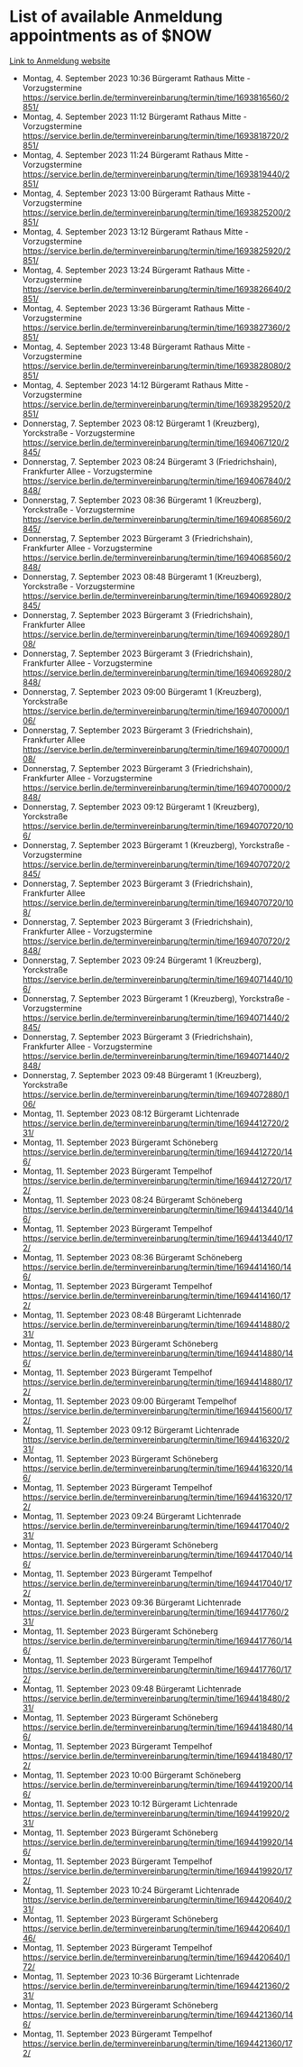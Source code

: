 # List of available Anmeldung appointments as of $NOW
[Link to Anmeldung website](https://service.berlin.de/terminvereinbarung/termin/tag.php?termin=1&anliegen[]=120686&dienstleisterlist=122210,122217,327316,122219,327312,122227,327314,122231,327346,122243,327348,122254,122252,329742,122260,329745,122262,329748,122271,327278,122273,327274,122277,327276,330436,122280,327294,122282,327290,122284,327292,122291,327270,122285,327266,122286,327264,122296,327268,150230,329760,122297,327286,122294,327284,122312,329763,122314,329775,122304,327330,122311,327334,122309,327332,317869,122281,327352,122279,329772,122283,122276,327324,122274,327326,122267,329766,122246,327318,122251,327320,122257,327322,122208,327298,122226,327300&herkunft=http%3A%2F%2Fservice.berlin.de%2Fdienstleistung%2F120686%2F)
- Montag, 4. September 2023 10:36 Bürgeramt Rathaus Mitte - Vorzugstermine https://service.berlin.de/terminvereinbarung/termin/time/1693816560/2851/
- Montag, 4. September 2023 11:12 Bürgeramt Rathaus Mitte - Vorzugstermine https://service.berlin.de/terminvereinbarung/termin/time/1693818720/2851/
- Montag, 4. September 2023 11:24 Bürgeramt Rathaus Mitte - Vorzugstermine https://service.berlin.de/terminvereinbarung/termin/time/1693819440/2851/
- Montag, 4. September 2023 13:00 Bürgeramt Rathaus Mitte - Vorzugstermine https://service.berlin.de/terminvereinbarung/termin/time/1693825200/2851/
- Montag, 4. September 2023 13:12 Bürgeramt Rathaus Mitte - Vorzugstermine https://service.berlin.de/terminvereinbarung/termin/time/1693825920/2851/
- Montag, 4. September 2023 13:24 Bürgeramt Rathaus Mitte - Vorzugstermine https://service.berlin.de/terminvereinbarung/termin/time/1693826640/2851/
- Montag, 4. September 2023 13:36 Bürgeramt Rathaus Mitte - Vorzugstermine https://service.berlin.de/terminvereinbarung/termin/time/1693827360/2851/
- Montag, 4. September 2023 13:48 Bürgeramt Rathaus Mitte - Vorzugstermine https://service.berlin.de/terminvereinbarung/termin/time/1693828080/2851/
- Montag, 4. September 2023 14:12 Bürgeramt Rathaus Mitte - Vorzugstermine https://service.berlin.de/terminvereinbarung/termin/time/1693829520/2851/
- Donnerstag, 7. September 2023 08:12 Bürgeramt 1 (Kreuzberg), Yorckstraße - Vorzugstermine https://service.berlin.de/terminvereinbarung/termin/time/1694067120/2845/
- Donnerstag, 7. September 2023 08:24 Bürgeramt 3 (Friedrichshain), Frankfurter Allee - Vorzugstermine https://service.berlin.de/terminvereinbarung/termin/time/1694067840/2848/
- Donnerstag, 7. September 2023 08:36 Bürgeramt 1 (Kreuzberg), Yorckstraße - Vorzugstermine https://service.berlin.de/terminvereinbarung/termin/time/1694068560/2845/
- Donnerstag, 7. September 2023  Bürgeramt 3 (Friedrichshain), Frankfurter Allee - Vorzugstermine https://service.berlin.de/terminvereinbarung/termin/time/1694068560/2848/
- Donnerstag, 7. September 2023 08:48 Bürgeramt 1 (Kreuzberg), Yorckstraße - Vorzugstermine https://service.berlin.de/terminvereinbarung/termin/time/1694069280/2845/
- Donnerstag, 7. September 2023  Bürgeramt 3 (Friedrichshain), Frankfurter Allee https://service.berlin.de/terminvereinbarung/termin/time/1694069280/108/
- Donnerstag, 7. September 2023  Bürgeramt 3 (Friedrichshain), Frankfurter Allee - Vorzugstermine https://service.berlin.de/terminvereinbarung/termin/time/1694069280/2848/
- Donnerstag, 7. September 2023 09:00 Bürgeramt 1 (Kreuzberg), Yorckstraße https://service.berlin.de/terminvereinbarung/termin/time/1694070000/106/
- Donnerstag, 7. September 2023  Bürgeramt 3 (Friedrichshain), Frankfurter Allee https://service.berlin.de/terminvereinbarung/termin/time/1694070000/108/
- Donnerstag, 7. September 2023  Bürgeramt 3 (Friedrichshain), Frankfurter Allee - Vorzugstermine https://service.berlin.de/terminvereinbarung/termin/time/1694070000/2848/
- Donnerstag, 7. September 2023 09:12 Bürgeramt 1 (Kreuzberg), Yorckstraße https://service.berlin.de/terminvereinbarung/termin/time/1694070720/106/
- Donnerstag, 7. September 2023  Bürgeramt 1 (Kreuzberg), Yorckstraße - Vorzugstermine https://service.berlin.de/terminvereinbarung/termin/time/1694070720/2845/
- Donnerstag, 7. September 2023  Bürgeramt 3 (Friedrichshain), Frankfurter Allee https://service.berlin.de/terminvereinbarung/termin/time/1694070720/108/
- Donnerstag, 7. September 2023  Bürgeramt 3 (Friedrichshain), Frankfurter Allee - Vorzugstermine https://service.berlin.de/terminvereinbarung/termin/time/1694070720/2848/
- Donnerstag, 7. September 2023 09:24 Bürgeramt 1 (Kreuzberg), Yorckstraße https://service.berlin.de/terminvereinbarung/termin/time/1694071440/106/
- Donnerstag, 7. September 2023  Bürgeramt 1 (Kreuzberg), Yorckstraße - Vorzugstermine https://service.berlin.de/terminvereinbarung/termin/time/1694071440/2845/
- Donnerstag, 7. September 2023  Bürgeramt 3 (Friedrichshain), Frankfurter Allee - Vorzugstermine https://service.berlin.de/terminvereinbarung/termin/time/1694071440/2848/
- Donnerstag, 7. September 2023 09:48 Bürgeramt 1 (Kreuzberg), Yorckstraße https://service.berlin.de/terminvereinbarung/termin/time/1694072880/106/
- Montag, 11. September 2023 08:12 Bürgeramt Lichtenrade https://service.berlin.de/terminvereinbarung/termin/time/1694412720/231/
- Montag, 11. September 2023  Bürgeramt Schöneberg https://service.berlin.de/terminvereinbarung/termin/time/1694412720/146/
- Montag, 11. September 2023  Bürgeramt Tempelhof https://service.berlin.de/terminvereinbarung/termin/time/1694412720/172/
- Montag, 11. September 2023 08:24 Bürgeramt Schöneberg https://service.berlin.de/terminvereinbarung/termin/time/1694413440/146/
- Montag, 11. September 2023  Bürgeramt Tempelhof https://service.berlin.de/terminvereinbarung/termin/time/1694413440/172/
- Montag, 11. September 2023 08:36 Bürgeramt Schöneberg https://service.berlin.de/terminvereinbarung/termin/time/1694414160/146/
- Montag, 11. September 2023  Bürgeramt Tempelhof https://service.berlin.de/terminvereinbarung/termin/time/1694414160/172/
- Montag, 11. September 2023 08:48 Bürgeramt Lichtenrade https://service.berlin.de/terminvereinbarung/termin/time/1694414880/231/
- Montag, 11. September 2023  Bürgeramt Schöneberg https://service.berlin.de/terminvereinbarung/termin/time/1694414880/146/
- Montag, 11. September 2023  Bürgeramt Tempelhof https://service.berlin.de/terminvereinbarung/termin/time/1694414880/172/
- Montag, 11. September 2023 09:00 Bürgeramt Tempelhof https://service.berlin.de/terminvereinbarung/termin/time/1694415600/172/
- Montag, 11. September 2023 09:12 Bürgeramt Lichtenrade https://service.berlin.de/terminvereinbarung/termin/time/1694416320/231/
- Montag, 11. September 2023  Bürgeramt Schöneberg https://service.berlin.de/terminvereinbarung/termin/time/1694416320/146/
- Montag, 11. September 2023  Bürgeramt Tempelhof https://service.berlin.de/terminvereinbarung/termin/time/1694416320/172/
- Montag, 11. September 2023 09:24 Bürgeramt Lichtenrade https://service.berlin.de/terminvereinbarung/termin/time/1694417040/231/
- Montag, 11. September 2023  Bürgeramt Schöneberg https://service.berlin.de/terminvereinbarung/termin/time/1694417040/146/
- Montag, 11. September 2023  Bürgeramt Tempelhof https://service.berlin.de/terminvereinbarung/termin/time/1694417040/172/
- Montag, 11. September 2023 09:36 Bürgeramt Lichtenrade https://service.berlin.de/terminvereinbarung/termin/time/1694417760/231/
- Montag, 11. September 2023  Bürgeramt Schöneberg https://service.berlin.de/terminvereinbarung/termin/time/1694417760/146/
- Montag, 11. September 2023  Bürgeramt Tempelhof https://service.berlin.de/terminvereinbarung/termin/time/1694417760/172/
- Montag, 11. September 2023 09:48 Bürgeramt Lichtenrade https://service.berlin.de/terminvereinbarung/termin/time/1694418480/231/
- Montag, 11. September 2023  Bürgeramt Schöneberg https://service.berlin.de/terminvereinbarung/termin/time/1694418480/146/
- Montag, 11. September 2023  Bürgeramt Tempelhof https://service.berlin.de/terminvereinbarung/termin/time/1694418480/172/
- Montag, 11. September 2023 10:00 Bürgeramt Schöneberg https://service.berlin.de/terminvereinbarung/termin/time/1694419200/146/
- Montag, 11. September 2023 10:12 Bürgeramt Lichtenrade https://service.berlin.de/terminvereinbarung/termin/time/1694419920/231/
- Montag, 11. September 2023  Bürgeramt Schöneberg https://service.berlin.de/terminvereinbarung/termin/time/1694419920/146/
- Montag, 11. September 2023  Bürgeramt Tempelhof https://service.berlin.de/terminvereinbarung/termin/time/1694419920/172/
- Montag, 11. September 2023 10:24 Bürgeramt Lichtenrade https://service.berlin.de/terminvereinbarung/termin/time/1694420640/231/
- Montag, 11. September 2023  Bürgeramt Schöneberg https://service.berlin.de/terminvereinbarung/termin/time/1694420640/146/
- Montag, 11. September 2023  Bürgeramt Tempelhof https://service.berlin.de/terminvereinbarung/termin/time/1694420640/172/
- Montag, 11. September 2023 10:36 Bürgeramt Lichtenrade https://service.berlin.de/terminvereinbarung/termin/time/1694421360/231/
- Montag, 11. September 2023  Bürgeramt Schöneberg https://service.berlin.de/terminvereinbarung/termin/time/1694421360/146/
- Montag, 11. September 2023  Bürgeramt Tempelhof https://service.berlin.de/terminvereinbarung/termin/time/1694421360/172/
